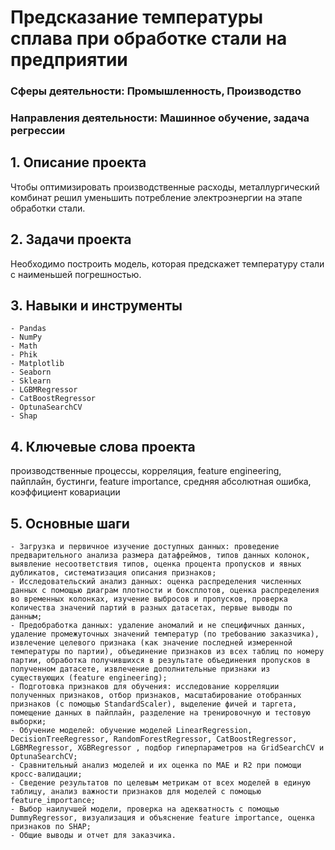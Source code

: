 # Предсказание температуры сплава при обработке стали на предприятии
### Сферы деятельности: Промышленность, Производство
### Направления деятельности: Машинное обучение, задача регрессии

## 1. Описание проекта 
Чтобы оптимизировать производственные расходы, металлургический комбинат решил уменьшить потребление электроэнергии на этапе обработки стали.

## 2. Задачи проекта
Необходимо построить модель, которая предскажет температуру стали с наименьшей погрешностью.

## 3. Навыки и инструменты 
    - Pandas 
    - NumPy 
    - Math
    - Phik 
    - Matplotlib 
    - Seaborn
    - Sklearn
    - LGBMRegressor
    - CatBoostRegressor
    - OptunaSearchCV
    - Shap
   
## 4. Ключевые слова проекта
производственные процессы, корреляция, feature engineering, пайплайн, бустинги, feature importance, средняя абсолютная ошибка, коэффициент ковариации
   
## 5. Основные шаги  
    - Загрузка и первичное изучение доступных данных: проведение предварительного анализа размера датафреймов, типов данных колонок, выявление несоответствия типов, оценка процента пропусков и явных дубликатов, систематизация описания признаков;
    - Исследовательский анализ данных: оценка распределения численных данных с помощью диаграм плотности и боксплотов, оценка распределения во временных колонках, изучение выбросов и пропусков, проверка количества значений партий в разных датасетах, первые выводы по данным;
    - Предобработка данных: удаление аномалий и не специфичных данных, удаление промежуточных значений температур (по требованию заказчика), извлечение целевого признака (как значение последней измеренной температуры по партии), объединение признаков из всех таблиц по номеру партии, обработка получившихся в результате объединения пропусков в полученном датасете, извлечение дополнительные признаки из существующих (feature engineering);
    - Подготовка признаков для обучения: исследование корреляции полученных признаков, отбор признаков, масштабирование отобранных признаков (с помощью StandardScaler), выделение фичей и таргета, помещение данных в пайплайн, разделение на тренировочную и тестовую выборки;
    - Обучение моделей: обучение моделей LinearRegression, DecisionTreeRegressor, RandomForestRegressor, CatBoostRegressor, LGBMRegressor, XGBRegressor , подбор гиперпараметров на GridSearchCV и OptunaSearchCV;
    - Сравнительный анализ моделей и их оценка по MAE и R2 при помощи кросс-валидации; 
    - Cведение результатов по целевым метрикам от всех моделей в единую таблицу, анализ важности признаков для моделей с помощью feature_importance;
    - Выбор наилучшей модели, проверка на адекватность с помощью DummyRegressor, визуализация и объяснение feature importance, оценка признаков по SHAP;
    - Общие выводы и отчет для заказчика. 
